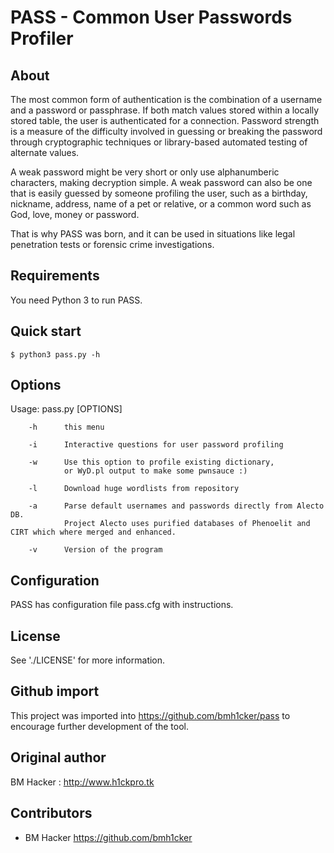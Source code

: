 # PASS - Common User Passwords Profiler

## About

  The most common form of authentication is the combination of a username
  and a password or passphrase. If both match values stored within a locally
  stored table, the user is authenticated for a connection. Password strength is
  a measure of the difficulty involved in guessing or breaking the password
  through cryptographic techniques or library-based automated testing of
  alternate values.

  A weak password might be very short or only use alphanumberic characters,
  making decryption simple. A weak password can also be one that is easily
  guessed by someone profiling the user, such as a birthday, nickname, address,
  name of a pet or relative, or a common word such as God, love, money or password.

  That is why PASS was born, and it can be used in situations like legal
  penetration tests or forensic crime investigations.


Requirements
------------

You need Python 3 to run PASS.

Quick start
-----------

    $ python3 pass.py -h

## Options

  Usage: pass.py [OPTIONS]

        -h      this menu

        -i      Interactive questions for user password profiling

        -w      Use this option to profile existing dictionary,
                or WyD.pl output to make some pwnsauce :)

        -l      Download huge wordlists from repository

        -a      Parse default usernames and passwords directly from Alecto DB.
                Project Alecto uses purified databases of Phenoelit and CIRT which where merged and enhanced.

        -v      Version of the program



## Configuration

   PASS has configuration file pass.cfg with instructions.


## License

  See './LICENSE' for more information.

## Github import

This project was imported into https://github.com/bmh1cker/pass
to encourage further development of the tool.

## Original author

  BM Hacker :
  http://www.h1ckpro.tk 


## Contributors

  * BM Hacker 
    https://github.com/bmh1cker

